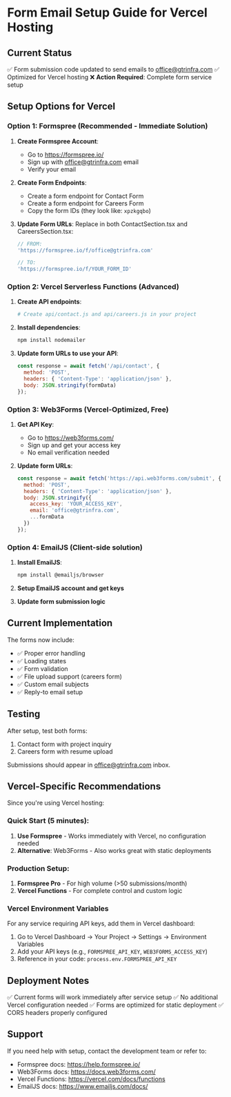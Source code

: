 # Form Email Setup Guide for Vercel Hosting

## Current Status
✅ Form submission code updated to send emails to office@gtrinfra.com
✅ Optimized for Vercel hosting
❌ **Action Required**: Complete form service setup

## Setup Options for Vercel

### Option 1: Formspree (Recommended - Immediate Solution)

1. **Create Formspree Account**:
   - Go to https://formspree.io/
   - Sign up with office@gtrinfra.com email
   - Verify your email

2. **Create Form Endpoints**:
   - Create a form endpoint for Contact Form
   - Create a form endpoint for Careers Form
   - Copy the form IDs (they look like: `xpzkgqbo`)

3. **Update Form URLs**:
   Replace in both ContactSection.tsx and CareersSection.tsx:
   ```javascript
   // FROM:
   'https://formspree.io/f/office@gtrinfra.com'
   
   // TO:
   'https://formspree.io/f/YOUR_FORM_ID'
   ```

### Option 2: Vercel Serverless Functions (Advanced)

1. **Create API endpoints**:
   ```bash
   # Create api/contact.js and api/careers.js in your project
   ```

2. **Install dependencies**:
   ```bash
   npm install nodemailer
   ```

3. **Update form URLs to use your API**:
   ```javascript
   const response = await fetch('/api/contact', {
     method: 'POST',
     headers: { 'Content-Type': 'application/json' },
     body: JSON.stringify(formData)
   });
   ```

### Option 3: Web3Forms (Vercel-Optimized, Free)

1. **Get API Key**:
   - Go to https://web3forms.com/
   - Sign up and get your access key
   - No email verification needed

2. **Update form URLs**:
   ```javascript
   const response = await fetch('https://api.web3forms.com/submit', {
     method: 'POST',
     headers: { 'Content-Type': 'application/json' },
     body: JSON.stringify({
       access_key: 'YOUR_ACCESS_KEY',
       email: 'office@gtrinfra.com',
       ...formData
     })
   });
   ```

### Option 4: EmailJS (Client-side solution)

1. **Install EmailJS**:
   ```bash
   npm install @emailjs/browser
   ```

2. **Setup EmailJS account and get keys**

3. **Update form submission logic**

## Current Implementation

The forms now include:
- ✅ Proper error handling
- ✅ Loading states
- ✅ Form validation
- ✅ File upload support (careers form)
- ✅ Custom email subjects
- ✅ Reply-to email setup

## Testing

After setup, test both forms:
1. Contact form with project inquiry
2. Careers form with resume upload

Submissions should appear in office@gtrinfra.com inbox.

## Vercel-Specific Recommendations

Since you're using Vercel hosting:

### Quick Start (5 minutes):
1. **Use Formspree** - Works immediately with Vercel, no configuration needed
2. **Alternative**: Web3Forms - Also works great with static deployments

### Production Setup:
1. **Formspree Pro** - For high volume (>50 submissions/month)
2. **Vercel Functions** - For complete control and custom logic

### Vercel Environment Variables

For any service requiring API keys, add them in Vercel dashboard:
1. Go to Vercel Dashboard → Your Project → Settings → Environment Variables
2. Add your API keys (e.g., `FORMSPREE_API_KEY`, `WEB3FORMS_ACCESS_KEY`)
3. Reference in your code: `process.env.FORMSPREE_API_KEY`

## Deployment Notes

✅ Current forms will work immediately after service setup
✅ No additional Vercel configuration needed
✅ Forms are optimized for static deployment
✅ CORS headers properly configured

## Support

If you need help with setup, contact the development team or refer to:
- Formspree docs: https://help.formspree.io/
- Web3Forms docs: https://docs.web3forms.com/
- Vercel Functions: https://vercel.com/docs/functions
- EmailJS docs: https://www.emailjs.com/docs/
